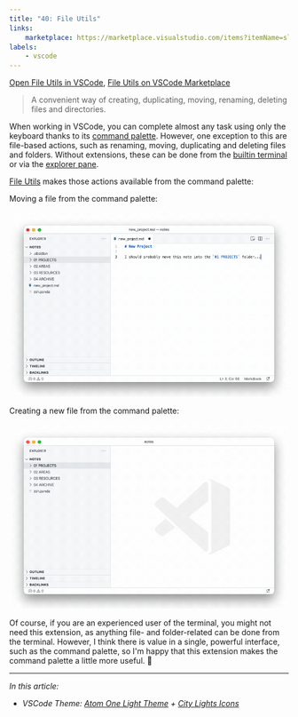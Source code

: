 ```yaml
---
title: "40: File Utils"
links:
    marketplace: https://marketplace.visualstudio.com/items?itemName=sleistner.vscode-fileutils
labels:
    - vscode
---
```


[Open File Utils in VSCode](vscode:extension/sleistner.vscode-fileutils), [File Utils on VSCode Marketplace](https://marketplace.visualstudio.com/items?itemName=sleistner.vscode-fileutils)

> A convenient way of creating, duplicating, moving, renaming, deleting files and directories.

When working in VSCode, you can complete almost any task using only the keyboard thanks to its [command palette](https://code.visualstudio.com/docs/getstarted/userinterface#_command-palette). However, one exception to this are file-based actions, such as renaming, moving, duplicating and deleting files and folders. Without extensions, these can be done from the [builtin terminal](https://code.visualstudio.com/docs/terminal/basics) or via the [explorer pane](https://code.visualstudio.com/docs/getstarted/userinterface#_explorer).

[File Utils] makes those actions available from the command palette:

Moving a file from the command palette:

![](40_move_file.gif)

Creating a new file from the command palette:

![](40_create_file.gif)

Of course, if you are an experienced user of the terminal, you might not need this extension, as anything file- and folder-related can be done from the terminal. However, I think there is value in a single, powerful interface, such as the command palette, so I'm happy that this extension makes the command palette a little more useful. 🙂

---

*In this article:*

- *VSCode Theme: [Atom One Light Theme] + [City Lights Icons]*

<!-- references -->

[File Utils]: https://marketplace.visualstudio.com/items?itemName=sleistner.vscode-fileutils
[macos]: ../../img/apple.svg
[win]: ../../img/win.svg
[github]: ../../img/github.svg
[atom one light theme]: https://marketplace.visualstudio.com/items?itemName=akamud.vscode-theme-onelight
[city lights icons]: https://marketplace.visualstudio.com/items?itemName=yummygum.city-lights-icon-vsc

